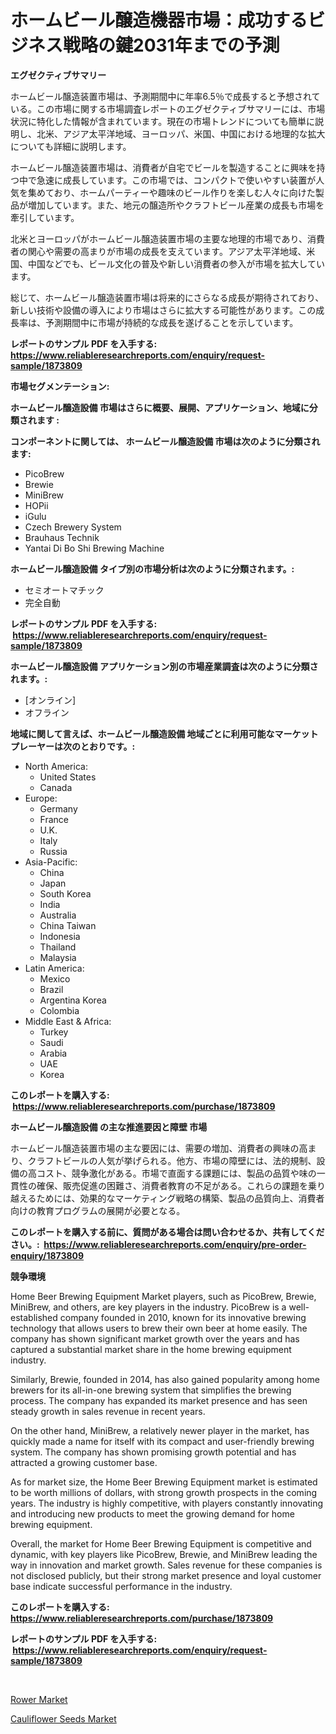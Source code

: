 <p><h1>ホームビール醸造機器市場：成功するビジネス戦略の鍵2031年までの予測</h1></p><p><strong>エグゼクティブサマリー</strong></p>
<p><p>ホームビール醸造装置市場は、予測期間中に年率6.5％で成長すると予想されている。この市場に関する市場調査レポートのエグゼクティブサマリーには、市場状況に特化した情報が含まれています。現在の市場トレンドについても簡単に説明し、北米、アジア太平洋地域、ヨーロッパ、米国、中国における地理的な拡大についても詳細に説明します。</p><p>ホームビール醸造装置市場は、消費者が自宅でビールを製造することに興味を持つ中で急速に成長しています。この市場では、コンパクトで使いやすい装置が人気を集めており、ホームパーティーや趣味のビール作りを楽しむ人々に向けた製品が増加しています。また、地元の醸造所やクラフトビール産業の成長も市場を牽引しています。</p><p>北米とヨーロッパがホームビール醸造装置市場の主要な地理的市場であり、消費者の関心や需要の高まりが市場の成長を支えています。アジア太平洋地域、米国、中国などでも、ビール文化の普及や新しい消費者の参入が市場を拡大しています。</p><p>総じて、ホームビール醸造装置市場は将来的にさらなる成長が期待されており、新しい技術や設備の導入により市場はさらに拡大する可能性があります。この成長率は、予測期間中に市場が持続的な成長を遂げることを示しています。</p></p>
<p><strong>レポートのサンプル PDF を入手する: <a href="https://www.reliableresearchreports.com/enquiry/request-sample/1873809">https://www.reliableresearchreports.com/enquiry/request-sample/1873809</a></strong></p>
<p><strong>市場セグメンテーション:</strong></p>
<p><strong> ホームビール醸造設備 市場はさらに概要、展開、アプリケーション、地域に分類されます :</strong></p>
<p><strong>コンポーネントに関しては、 ホームビール醸造設備 市場は次のように分類されます: &nbsp;</strong></p>
<p><ul><li>PicoBrew</li><li>Brewie</li><li>MiniBrew</li><li>HOPii</li><li>iGulu</li><li>Czech Brewery System</li><li>Brauhaus Technik</li><li>Yantai Di Bo Shi Brewing Machine</li></ul></p>
<p><strong> ホームビール醸造設備 タイプ別の市場分析は次のように分類されます。:</strong></p>
<p><ul><li>セミオートマチック</li><li>完全自動</li></ul></p>
<p><strong>レポートのサンプル PDF を入手する: &nbsp;<a href="https://www.reliableresearchreports.com/enquiry/request-sample/1873809">https://www.reliableresearchreports.com/enquiry/request-sample/1873809</a></strong></p>
<p><strong> ホームビール醸造設備 アプリケーション別の市場産業調査は次のように分類されます。:</strong></p>
<p><ul><li>[オンライン]</li><li>オフライン</li></ul></p>
<p><strong>地域に関して言えば、ホームビール醸造設備 地域ごとに利用可能なマーケットプレーヤーは次のとおりです。:</strong></p>
<p><ul>
    <li>
        North America:
        <ul>
            <li>United States</li>
            <li>Canada</li>
        </ul>
    </li>
    <li>
        Europe:
        <ul>
            <li>Germany</li>
            <li>France</li>
            <li>U.K.</li>
            <li>Italy</li>
            <li>Russia</li>
        </ul>
    </li>
    <li>
        Asia-Pacific:
        <ul>
            <li>China</li>
            <li>Japan</li>
            <li>South Korea</li>
            <li>India</li>
            <li>Australia</li>
            <li>China Taiwan</li>
            <li>Indonesia</li>
            <li>Thailand</li>
            <li>Malaysia</li>
        </ul>
    </li>
    <li>
        Latin America:
        <ul>
            <li>Mexico</li>
            <li>Brazil</li>
            <li>Argentina Korea</li>
            <li>Colombia</li>
        </ul>
    </li>
    <li>
        Middle East & Africa:
        <ul>
            <li>Turkey</li>
            <li>Saudi</li>
            <li>Arabia</li>
            <li>UAE</li>
            <li>Korea</li>
        </ul>
    </li>
    </ul></p>
<p><strong>このレポートを購入する: &nbsp;<a href="https://www.reliableresearchreports.com/purchase/1873809">https://www.reliableresearchreports.com/purchase/1873809</a></strong></p>
<p><strong>ホームビール醸造設備 の主な推進要因と障壁 市場</strong></p>
<p><p>ホームビール醸造装置市場の主な要因には、需要の増加、消費者の興味の高まり、クラフトビールの人気が挙げられる。他方、市場の障壁には、法的規制、設備の高コスト、競争激化がある。市場で直面する課題には、製品の品質や味の一貫性の確保、販売促進の困難さ、消費者教育の不足がある。これらの課題を乗り越えるためには、効果的なマーケティング戦略の構築、製品の品質向上、消費者向けの教育プログラムの展開が必要となる。</p></p>
<p><strong>このレポートを購入する前に、質問がある場合は問い合わせるか、共有してください。:&nbsp; <a href="https://www.reliableresearchreports.com/enquiry/pre-order-enquiry/1873809">https://www.reliableresearchreports.com/enquiry/pre-order-enquiry/1873809</a></strong></p>
<p><strong>競争環境</strong></p>
<p><p>Home Beer Brewing Equipment Market players, such as PicoBrew, Brewie, MiniBrew, and others, are key players in the industry. PicoBrew is a well-established company founded in 2010, known for its innovative brewing technology that allows users to brew their own beer at home easily. The company has shown significant market growth over the years and has captured a substantial market share in the home brewing equipment industry.</p><p>Similarly, Brewie, founded in 2014, has also gained popularity among home brewers for its all-in-one brewing system that simplifies the brewing process. The company has expanded its market presence and has seen steady growth in sales revenue in recent years.</p><p>On the other hand, MiniBrew, a relatively newer player in the market, has quickly made a name for itself with its compact and user-friendly brewing system. The company has shown promising growth potential and has attracted a growing customer base.</p><p>As for market size, the Home Beer Brewing Equipment market is estimated to be worth millions of dollars, with strong growth prospects in the coming years. The industry is highly competitive, with players constantly innovating and introducing new products to meet the growing demand for home brewing equipment.</p><p>Overall, the market for Home Beer Brewing Equipment is competitive and dynamic, with key players like PicoBrew, Brewie, and MiniBrew leading the way in innovation and market growth. Sales revenue for these companies is not disclosed publicly, but their strong market presence and loyal customer base indicate successful performance in the industry.</p></p>
<p><strong>このレポートを購入する: &nbsp; <a href="https://www.reliableresearchreports.com/purchase/1873809">https://www.reliableresearchreports.com/purchase/1873809</a></strong></p>
<p><strong>レポートのサンプル PDF を入手する: &nbsp;<a href="https://www.reliableresearchreports.com/enquiry/request-sample/1873809">https://www.reliableresearchreports.com/enquiry/request-sample/1873809</a></strong><strong></strong></p>
<p>&nbsp;</p>
<p><p><a href="https://github.com/Alonsoolds3wq1d81czn8rbol/Market-Research-Report-List-1/blob/main/rower-market.md">Rower Market</a></p><p><a href="https://gamy-alyssum-396.notion.site/Cauliflower-Seeds-Market-Size-Evaluating-its-Market-Trends-Growth-and-Projections-2024-2031-9f7317aef53e400b88667be90f38b64a">Cauliflower Seeds Market</a></p></p>